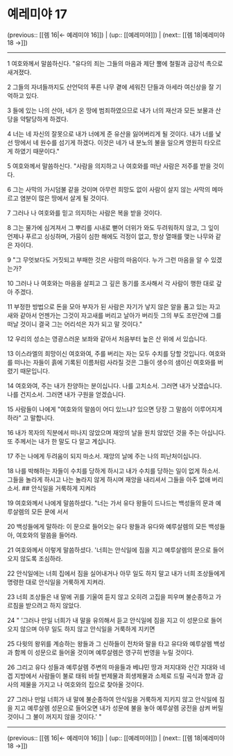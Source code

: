 # 예레미야 17

(previous:: [[렘 16|← 예레미야 16]]) | (up:: [[예레미야]]) | (next:: [[렘 18|예레미야 18 →]])

***




1 
여호와께서 말씀하신다. "유다의 죄는 그들의 마음과 제단 뿔에 철필과 금강석 촉으로 새겨졌다. 



2 
그들의 자녀들까지도 산언덕의 푸른 나무 곁에 세워진 단들과 아세라 여신상을 잘 기억하고 있다. 



3 
들에 있는 나의 산아, 네가 온 땅에 범죄하였으므로 내가 너의 재산과 모든 보물과 산당을 약탈당하게 하겠다. 



4 
너는 네 자신의 잘못으로 내가 너에게 준 유산을 잃어버리게 될 것이다. 내가 너를 낯선 땅에서 네 원수를 섬기게 하겠다. 이것은 네가 내 분노의 불을 일으켜 영원히 타오르게 하였기 때문이다." 



5 
여호와께서 말씀하신다. "사람을 의지하고 나 여호와를 떠난 사람은 저주를 받을 것이다. 



6 
그는 사막의 가시덤불 같을 것이며 아무런 희망도 없이 사람이 살지 않는 사막의 메마르고 염분이 많은 땅에서 살게 될 것이다. 



7 
그러나 나 여호와를 믿고 의지하는 사람은 복을 받을 것이다. 



8 
그는 물가에 심겨져서 그 뿌리를 시내로 뻗어 더위가 와도 두려워하지 않고, 그 잎이 언제나 푸르고 싱싱하며, 가뭄이 심한 해에도 걱정이 없고, 항상 열매를 맺는 나무와 같은 자이다. 



9 
"그 무엇보다도 거짓되고 부패한 것은 사람의 마음이다. 누가 그런 마음을 알 수 있겠는가? 



10 
그러나 나 여호와는 마음을 살피고 그 깊은 동기를 조사해서 각 사람이 행한 대로 갚아 주겠다. 



11 
부정한 방법으로 돈을 모아 부자가 된 사람은 자기가 낳지 않은 알을 품고 있는 자고새와 같아서 언젠가는 그것이 자고새를 버리고 날아가 버리듯 그의 부도 조만간에 그를 떠날 것이니 결국 그는 어리석은 자가 되고 말 것이다." 



12 
우리의 성소는 영광스러운 보좌와 같아서 처음부터 높은 산 위에 서 있습니다. 



13 
이스라엘의 희망이신 여호와여, 주를 버리는 자는 모두 수치를 당할 것입니다. 여호와를 떠나는 자들이 흙에 기록된 이름처럼 사라질 것은 그들이 생수의 샘이신 여호와를 버렸기 때문입니다. 



14 
여호와여, 주는 내가 찬양하는 분이십니다. 나를 고치소서. 그러면 내가 낫겠습니다. 나를 건지소서. 그러면 내가 구원을 얻겠습니다. 



15 
사람들이 나에게 "여호와의 말씀이 어디 있느냐? 있으면 당장 그 말씀이 이루어지게 하라" 고 말합니다. 



16 
내가 목자의 직분에서 떠나지 않았으며 재앙의 날을 원치 않았던 것을 주는 아십니다. 또 주께서는 내가 한 말도 다 알고 계십니다. 



17 
주는 나에게 두려움이 되지 마소서. 재앙의 날에 주는 나의 피난처이십니다. 



18 
나를 박해하는 자들이 수치를 당하게 하시고 내가 수치를 당하는 일이 없게 하소서. 그들을 놀라게 하시고 나는 놀라지 않게 하시며 재앙을 내리셔서 그들을 아주 없애 버리소서. ## 안식일을 거룩하게 지켜라 



19 
여호와께서 나에게 말씀하셨다. "너는 가서 유다 왕들이 드나드는 백성들의 문과 예루살렘의 모든 문에 서서 



20 
백성들에게 말하라: 이 문으로 들어오는 유다 왕들과 유다와 예루살렘의 모든 백성들아, 여호와의 말씀을 들어라. 



21 
여호와께서 이렇게 말씀하셨다. '너희는 안식일에 짐을 지고 예루살렘의 문으로 들어오지 않도록 조심하라. 



22 
안식일에는 너희 집에서 짐을 실어내거나 아무 일도 하지 말고 내가 너희 조상들에게 명령한 대로 안식일을 거룩하게 지켜라. 



23 
너희 조상들은 내 말에 귀를 기울여 듣지 않고 오히려 고집을 피우며 불순종하고 가르침을 받으려고 하지 않았다. 



24 
" '그러나 만일 너희가 내 말을 유의해서 듣고 안식일에 짐을 지고 이 성문으로 들어오지 않으며 아무 일도 하지 않고 안식일을 거룩하게 지키면 



25 
다윗의 왕위를 계승하는 왕들과 그 신하들이 전차와 말을 타고 유다와 예루살렘 백성과 함께 이 성문으로 들어올 것이며 예루살렘은 영구히 번영을 누릴 것이다. 



26 
그리고 유다 성들과 예루살렘 주변의 마을들과 베냐민 땅과 저지대와 산간 지대와 네겝 지방에서 사람들이 불로 태워 바칠 번제물과 희생제물과 소제로 드릴 곡식과 향과 감사의 제물을 가지고 나 여호와의 집으로 찾아올 것이다. 



27 
그러나 만일 너희가 내 말에 불순종하여 안식일을 거룩하게 지키지 않고 안식일에 짐을 지고 예루살렘 성문으로 들어오면 내가 성문에 불을 놓아 예루살렘 궁전을 삼켜 버릴 것이니 그 불이 꺼지지 않을 것이다.' "

***

(previous:: [[렘 16|← 예레미야 16]]) | (up:: [[예레미야]]) | (next:: [[렘 18|예레미야 18 →]])
